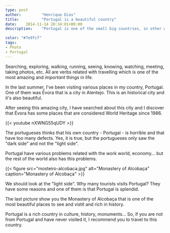 ```yaml
---
type: post
author:         "Henrique Dias"
title:          "Portugal is a beautiful country"
date:    2014-11-14 20:34:01+00:00
description:    "Portugal is one of the small big countries, in other words, Portugal have too many things to offer: history, monuments, culture, beauty!"

color: "#7e9fcf"
tags:
- Photo
- Portugal
---
```


Searching, exploring, walking, running, seeing, knowing, watching, meeting, taking photos, etc. All are verbs related with travelling which is one of the most amazing and *important* things in life.

In the last summer, I've been visiting various places in my country, Portugal. One of them was Évora that is a city in Alentejo. This is an historical city and it's also beautiful.

After seeing this amazing city, I have searched about this city and I discover that Évora has some places that are considered World Heritage since 1986.

{{< youtube nXWNG55qUDY >}}

The portugueses thinks that his own country - Portugal - is horrible and that have too many defects. Yes, it is true, but the portugueses only saw the "dark side" and not the "light side".

Portugal have various problems related with the work world, economy... but the rest of the world also has this problems.

{{< figure src="mosteiro-alcobaca.jpg" alt="Monastery of Alcobaça" caption="Monastery of Alcobaça" >}}

We should look at the "light side". Why many tourists visits Portugal? They have some reasons and one of them is that Portugal is splendid.

The last picture show you the Monastery of Alcobaça that is one of the most beautiful places to see and vistit and rich in history.

Portugal is a rich country in culture, history, monuments... So, if you are not from Portugal and have never visited it, I recommend you to travel to this country.
